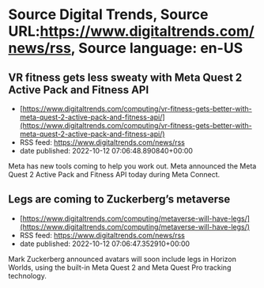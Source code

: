 # Source Digital Trends, Source URL:https://www.digitaltrends.com/news/rss, Source language: en-US

## VR fitness gets less sweaty with Meta Quest 2 Active Pack and Fitness API
 - [https://www.digitaltrends.com/computing/vr-fitness-gets-better-with-meta-quest-2-active-pack-and-fitness-api/](https://www.digitaltrends.com/computing/vr-fitness-gets-better-with-meta-quest-2-active-pack-and-fitness-api/)
 - RSS feed: https://www.digitaltrends.com/news/rss
 - date published: 2022-10-12 07:06:48.890840+00:00

Meta has new tools coming to help you work out. Meta announced the Meta Quest 2 Active Pack and Fitness API today during Meta Connect.

## Legs are coming to Zuckerberg’s metaverse
 - [https://www.digitaltrends.com/computing/metaverse-will-have-legs/](https://www.digitaltrends.com/computing/metaverse-will-have-legs/)
 - RSS feed: https://www.digitaltrends.com/news/rss
 - date published: 2022-10-12 07:06:47.352910+00:00

Mark Zuckerberg announced avatars will soon include legs in Horizon Worlds, using the built-in Meta Quest 2 and Meta Quest Pro tracking technology.
